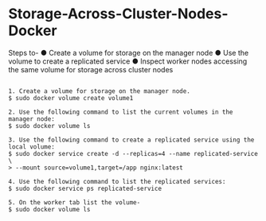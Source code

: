 # Storage-Across-Cluster-Nodes-Docker

Steps to-
●	Create a volume for storage on the manager node
●	Use the volume to create a replicated service
●	Inspect worker nodes accessing the same volume for storage across cluster nodes

```

1. Create a volume for storage on the manager node.
$ sudo docker volume create volume1

2. Use the following command to list the current volumes in the manager node:
$ sudo docker volume ls

3. Use the following command to create a replicated service using the local volume:
$ sudo docker service create -d --replicas=4 --name replicated-service \
> --mount source=volume1,target=/app nginx:latest

4. Use the following command to list the replicated services:
$ sudo docker service ps replicated-service

5. On the worker tab list the volume-
$ sudo docker volume ls

```

